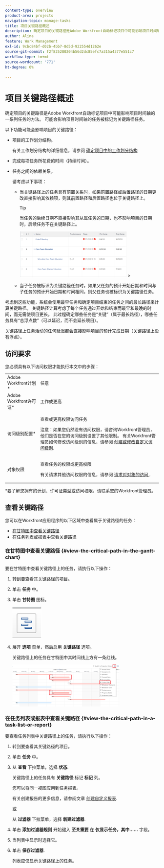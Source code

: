 ```yaml
---
content-type: overview
product-area: projects
navigation-topic: manage-tasks
title: 项目关键路径概述
description: 确定项目的关键路径是Adobe Workfront自动标记项目中可能影响项目时间轴的一系列任务的方法。 可能会影响项目时间轴的任务被标记为关键路径任务。
author: Alina
feature: Work Management
exl-id: 9cbc84bf-d02b-4bb7-8d5d-922554d1262e
source-git-commit: f2f825280204b56d2dc85efc7a315a4377e551c7
workflow-type: tm+mt
source-wordcount: '771'
ht-degree: 0%

---
```


# 项目关键路径概述

确定项目的关键路径是Adobe Workfront自动标记项目中可能影响项目时间轴的一系列任务的方法。 可能会影响项目时间轴的任务被标记为关键路径任务。

以下功能可能会影响项目的关键路径：

* 项目的工作划分结构。

   有关工作划分结构的详细信息，请参阅 [确定项目中的工作划分结构](../../../manage-work/projects/planning-a-project/determine-project-work-breakdown-structure.md)

* 完成每项任务所花费的时间（持续时间）。
* 任务之间的依赖关系。

   请考虑以下事项：

   * 当关键路径上的任务具有前置关系时，如果前置路径或后置路径的日期更改直接影响其依赖项，则其前置路径和后置路径也位于关键路径上。

      >[!TIP]
      >
      >当任务的后续日期不直接影响其从属任务的日期，也不影响项目的日期时，后续任务不在关键路径上。
      >
      >
      >![](assets/successor-not-on-critical-path-350x150.png)     >

   * 当子任务被标识为关键路径任务时，如果父任务的预计开始日期和时间与子任务的预计开始日期和时间相同，则父任务也被标识为关键路径任务。

考虑到这些功能，系统会使用最早任务和确定项目结束的任务之间的最长路径来计算关键路径。 关键路径计算考虑了每个任务通过开始和结束而最早和最晚的时间，而无需使项目更长。 此过程确定哪些任务是“关键”（属于最长路径），哪些任务具有“总浮点数”（可以延迟，而不会延长项目）。

关键路径上任务活动的任何延迟都会直接影响项目的预计完成日期（关键路径上没有浮点）。

## 访问要求

您必须具有以下访问权限才能执行本文中的步骤：

<table style="table-layout:auto"> 
 <col> 
 <col> 
 <tbody> 
  <tr> 
   <td role="rowheader">Adobe Workfront计划*</td> 
   <td> <p>任意</p> </td> 
  </tr> 
  <tr> 
   <td role="rowheader">Adobe Workfront许可证*</td> 
   <td> <p>工作或更高</p> </td> 
  </tr> 
  <tr> 
   <td role="rowheader">访问级别配置*</td> 
   <td> <p>查看或更高权限访问任务</p> <p>注意：如果您仍然没有访问权限，请咨询Workfront管理员，他们是否在您的访问级别设置了其他限制。 有关Workfront管理员如何修改访问级别的信息，请参阅 <a href="../../../administration-and-setup/add-users/configure-and-grant-access/create-modify-access-levels.md" class="MCXref xref">创建或修改自定义访问级别</a>.</p> </td> 
  </tr> 
  <tr> 
   <td role="rowheader">对象权限</td> 
   <td> <p>查看任务的权限或更高权限 </p> <p>有关请求其他访问权限的信息，请参阅 <a href="../../../workfront-basics/grant-and-request-access-to-objects/request-access.md" class="MCXref xref">请求对对象的访问 </a>.</p> </td> 
  </tr> 
 </tbody> 
</table>

&#42;要了解您拥有的计划、许可证类型或访问权限，请联系您的Workfront管理员。

## 查看关键路径

您可以在Workfront应用程序的以下区域中查看属于关键路径的任务：

* [在甘特图中查看关键路径](#view-the-critical-path-in-the-gantt-chart)
* [在任务列表或报表中查看关键路径](#view-the-critical-path-in-a-task-list-or-report)

### 在甘特图中查看关键路径 {#view-the-critical-path-in-the-gantt-chart}

要在甘特图中查看关键路径上的任务，请执行以下操作：

1. 转到要查看其关键路径的项目。
1. 单击 **任务** 中。
1. 单击 **甘特图** 图标。

   ![gantt_chart_icon__1_.png](assets/gantt-chart-icon--1-.png)

1. 展开 **选项** 菜单，然后启用 **关键路径** 选项。

   关键路径上的任务在甘特图中其时间线上方有一条红线。

   ![crtitical_path_on_gantt__1_.png](assets/crtitical-path-on-gantt--1--350x137.png)

### 在任务列表或报表中查看关键路径 {#view-the-critical-path-in-a-task-list-or-report}

要查看任务列表中关键路径上的任务，请执行以下操作：

1. 转到要查看其关键路径的项目。
1. 单击 **任务** 中。
1. 从 **查看** 下拉菜单，选择 **状态**.

   关键路径上的任务具有 **关键路径** 标记 **标记** 列。

   您可以将同一视图应用到任务报表。

   有关创建报告的更多信息，请参阅文章 [创建自定义报表](../../../reports-and-dashboards/reports/creating-and-managing-reports/create-custom-report.md).

   或

   从 **过滤器** 下拉菜单，选择 **新建过滤器**.

1. 单击 **添加过滤器规则** 开始键入 **至关重要** 在 **仅显示任务，其中……** 字段。

1. 当列表中显示时选择它。
1. 单击 **保存过滤器**.

   列表应仅显示关键路径上的任务。

